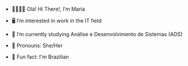 - 👋🙋🏽‍♀️ Olá! Hi There!, I’m Maria


- 🖥️ I’m interested in work in the IT field
- 🔖 I’m currently studying Análise e Desenvolvimento de Sistemas (ADS)
- 🎀 Pronouns: She/Her
- 📌 Fun fact: I'm Brazilian 

